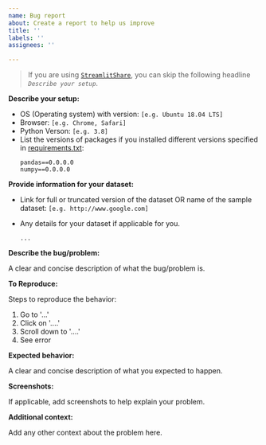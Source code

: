 ```yaml
---
name: Bug report
about: Create a report to help us improve
title: ''
labels: ''
assignees: ''

---
```


> If you are using [`StreamlitShare`](https://mannlabs-omiclearn-omiclearnomic-learn-edva17.streamlitapp.com/), you can skip the following headline _`Describe your setup`_.

**Describe your setup:**
 - OS (Operating system) with version: `[e.g. Ubuntu 18.04 LTS]`
 - Browser: `[e.g. Chrome, Safari]`
 - Python Verson: `[e.g. 3.8]`
 - List the versions of packages if you installed different versions specified in [requirements.txt](https://github.com/MannLabs/OmicLearn/blob/master/requirements.txt):
   ```
   pandas==0.0.0.0
   numpy==0.0.0.0
   ```

**Provide information for your dataset:**

- Link for full or truncated version of the dataset OR name of the sample dataset: `[e.g. http://www.google.com]`
- Any details for your dataset if applicable for you.

  ```
  ...
  ```

**Describe the bug/problem:**

A clear and concise description of what the bug/problem is.

**To Reproduce:**

Steps to reproduce the behavior:
1. Go to '...'
2. Click on '....'
3. Scroll down to '....'
4. See error

**Expected behavior:**

A clear and concise description of what you expected to happen.

**Screenshots:**

If applicable, add screenshots to help explain your problem.

**Additional context:**

Add any other context about the problem here.
